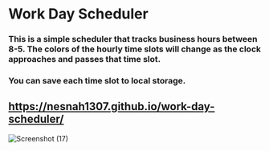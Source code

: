 # Work Day Scheduler

### This is a simple scheduler that tracks business hours between 8-5. The colors of the hourly time slots will change as the clock approaches and passes that time slot.
### You can save each time slot to local storage.

## https://nesnah1307.github.io/work-day-scheduler/
![Screenshot (17)](https://user-images.githubusercontent.com/96394025/155900043-34ff2dcd-a12c-4314-b85a-645fddfdd2aa.png)
